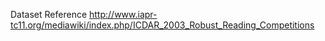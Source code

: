 Dataset Reference
http://www.iapr-tc11.org/mediawiki/index.php/ICDAR_2003_Robust_Reading_Competitions

